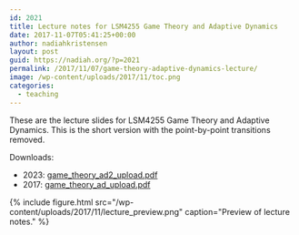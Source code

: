 ```yaml
---
id: 2021
title: Lecture notes for LSM4255 Game Theory and Adaptive Dynamics
date: 2017-11-07T05:41:25+00:00
author: nadiahkristensen
layout: post
guid: https://nadiah.org/?p=2021
permalink: /2017/11/07/game-theory-adaptive-dynamics-lecture/
image: /wp-content/uploads/2017/11/toc.png
categories:
  - teaching
---
```


These are the lecture slides for LSM4255 Game Theory and Adaptive Dynamics.
This is the short version with the point-by-point transitions removed.

Downloads: 
<ul>
<li> 2023: <a href="/wp-content/uploads/2023/10/game_theory_ad2_upload.pdf">game_theory_ad2_upload.pdf</a> </li>
<li> 2017: <a href="/wp-content/uploads/2017/11/game_theory_ad_upload.pdf">game_theory_ad_upload.pdf</a> </li>
</ul>


{%
    include figure.html
    src="/wp-content/uploads/2017/11/lecture_preview.png"
    caption="Preview of lecture notes."
%}
